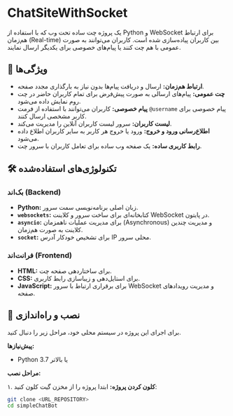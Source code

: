 # ChatSiteWithSocket

یک پروژه چت ساده تحت وب که با استفاده از Python و WebSocket برای ارتباط هم‌زمان (Real-time) بین کاربران پیاده‌سازی شده است. کاربران می‌توانند به صورت عمومی با هم چت کنند یا پیام‌های خصوصی برای یکدیگر ارسال نمایند.

## 🚀 ویژگی‌ها

* **ارتباط هم‌زمان:** ارسال و دریافت پیام‌ها بدون نیاز به بارگذاری مجدد صفحه.
* **چت عمومی:** پیام‌های ارسالی به صورت پیش‌فرض برای تمام کاربران حاضر در چت روم نمایش داده می‌شود.
* **پیام خصوصی:** کاربران می‌توانند با استفاده از فرمت `@username` پیام خصوصی برای کاربر مشخصی ارسال کنند.
* **لیست کاربران:** سرور لیست کاربران آنلاین را مدیریت می‌کند.
* **اطلاع‌رسانی ورود و خروج:** ورود یا خروج هر کاربر به سایر کاربران اطلاع داده می‌شود.
* **رابط کاربری ساده:** یک صفحه وب ساده برای تعامل کاربران با سرور چت.

## 🛠️ تکنولوژی‌های استفاده‌شده

### بک‌اند (Backend)

* **Python:** زبان اصلی برنامه‌نویسی سمت سرور.
* **`websockets`:** کتابخانه‌ای برای ساخت سرور و کلاینت WebSocket در پایتون.
* **`asyncio`:** برای مدیریت عملیات ناهمزمان (Asynchronous) و مدیریت چندین کلاینت به صورت هم‌زمان.
* **`socket`:** برای تشخیص خودکار آدرس IP محلی سرور.

### فرانت‌اند (Frontend)

* **HTML:** برای ساختاردهی صفحه چت.
* **CSS:** برای استایل‌دهی و زیباسازی رابط کاربری.
* **JavaScript:** برای برقراری ارتباط با سرور WebSocket و مدیریت رویدادهای صفحه.

## 🔧 نصب و راه‌اندازی

برای اجرای این پروژه در سیستم محلی خود، مراحل زیر را دنبال کنید.

**پیش‌نیازها:**
* Python 3.7 یا بالاتر

**مراحل نصب:**

۱. **کلون کردن پروژه:**
   ابتدا پروژه را از مخزن گیت کلون کنید:
   ```bash
   git clone <URL_REPOSITORY>
   cd simpleChatBot
